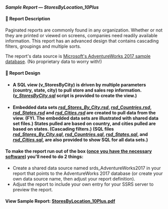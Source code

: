 #### <em>Sample Report — StoresByLocation_10Plus</em>
#### 👋 Report Description

Paginated reports are commonly found in any organization. Whether or not they are printed or viewed on screens, companies need readily available information. This report has an advanced design that contains cascading filters, groupings and multiple sorts.

The report's data source is <a href="https://github.com/Microsoft/sql-server-samples/releases/tag/adventureworks">Microsoft's AdventureWorks 2017 sample database</a>. (No proprietary data to worry with!)
#### 👋 Report Design
- #### A SQL view (v_StoresByCity) is driven by multiple parameters (country, state, city) to pull store and sales rep information. (<a href="/StoresByLocation/v_StoresByCity.sql"><em>v_StoresByCity.sql</em></a> script is provided to create the view.)
 - #### Embedded data sets <a href="/StoresByLocation/rsd_Stores_By_City.rsd"><em>rsd_Stores_By_City.rsd</em></a>, <a href="/StoresByLocation/rsd_Countries.rsd"><em>rsd_Countries.rsd</em></a>, <a href="/StoresByLocation/rsd_States.rsd"><em>rsd_States.rsd</em></a> and <a href="/StoresByLocation/rsd_Cities.rsd"><em>rsd_Cities.rsd</em></a> are created to pull data from the view. (FYI. The embedded data sets are illustrated with shared data set files.) States pulled are based on country, and cities pulled are based on states. (Cascading filters.) (SQL files <a href="/StoresByLocation/rsd_Stores_By_City.sql"><em>rsd_Stores_By_City.sql</em></a>, <a href="/StoresByLocation/rsd_Countries.sql"><em>rsd_Countries.sql</em></a>, <a href="/StoresByLocation/rsd_States.sql"><em>rsd_States.sql</em></a>, and <a href="/StoresByLocation/rsd_Cities.sql"><em>rsd_Cities.sql</em></a>, are also provided to show SQL for all data sets.)
#### To make the report run out of the box (<a href="https://github.com/curtild/SSRS-Projects#to-follow-along-with-these-samples-youll-need">once you have the necessary software</a>) you'll need to do 2 things: 
   -  Create a shared data source named srds_AdventureWorks2017 in your report that points to the AdventureWorks 2017 database (or create your own data source name, then adjust your report definition). 
   -  Adjust the report to include your own entry for your SSRS server to preview the report. 

#### View Sample Report: <a href="/StoresByLocation/StoresByLocation_10Plus.pdf" height=750 width=550/>StoresByLocation_10Plus.pdf</a>
